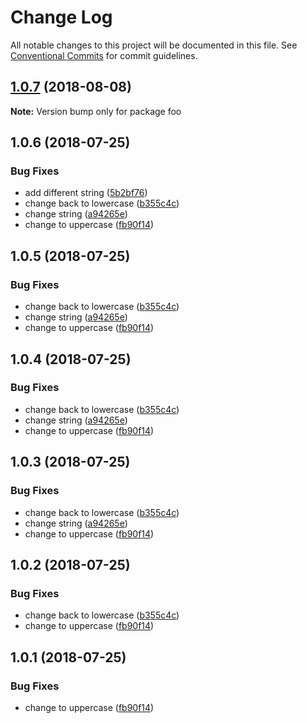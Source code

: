 # Change Log

All notable changes to this project will be documented in this file.
See [Conventional Commits](https://conventionalcommits.org) for commit guidelines.

<a name="1.0.7"></a>
## [1.0.7](https://github.com/rumtraubenuss/monorepo/compare/foo@1.0.6...foo@1.0.7) (2018-08-08)

**Note:** Version bump only for package foo





<a name="1.0.6"></a>
## 1.0.6 (2018-07-25)


### Bug Fixes

* add different string ([5b2bf76](https://github.com/rumtraubenuss/monorepo/commit/5b2bf76))
* change back to lowercase ([b355c4c](https://github.com/rumtraubenuss/monorepo/commit/b355c4c))
* change string ([a94265e](https://github.com/rumtraubenuss/monorepo/commit/a94265e))
* change to uppercase ([fb90f14](https://github.com/rumtraubenuss/monorepo/commit/fb90f14))





<a name="1.0.5"></a>
## 1.0.5 (2018-07-25)


### Bug Fixes

* change back to lowercase ([b355c4c](https://github.com/rumtraubenuss/monorepo/commit/b355c4c))
* change string ([a94265e](https://github.com/rumtraubenuss/monorepo/commit/a94265e))
* change to uppercase ([fb90f14](https://github.com/rumtraubenuss/monorepo/commit/fb90f14))





<a name="1.0.4"></a>
## 1.0.4 (2018-07-25)


### Bug Fixes

* change back to lowercase ([b355c4c](https://github.com/rumtraubenuss/monorepo/commit/b355c4c))
* change string ([a94265e](https://github.com/rumtraubenuss/monorepo/commit/a94265e))
* change to uppercase ([fb90f14](https://github.com/rumtraubenuss/monorepo/commit/fb90f14))





<a name="1.0.3"></a>
## 1.0.3 (2018-07-25)


### Bug Fixes

* change back to lowercase ([b355c4c](https://github.com/rumtraubenuss/monorepo/commit/b355c4c))
* change string ([a94265e](https://github.com/rumtraubenuss/monorepo/commit/a94265e))
* change to uppercase ([fb90f14](https://github.com/rumtraubenuss/monorepo/commit/fb90f14))





<a name="1.0.2"></a>
## 1.0.2 (2018-07-25)


### Bug Fixes

* change back to lowercase ([b355c4c](https://github.com/rumtraubenuss/monorepo/commit/b355c4c))
* change to uppercase ([fb90f14](https://github.com/rumtraubenuss/monorepo/commit/fb90f14))




<a name="1.0.1"></a>
## 1.0.1 (2018-07-25)


### Bug Fixes

* change to uppercase ([fb90f14](https://github.com/rumtraubenuss/monorepo/commit/fb90f14))
